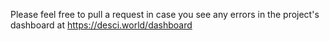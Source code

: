 Please feel free to pull a request in case you see any errors in the project's dashboard at https://desci.world/dashboard
